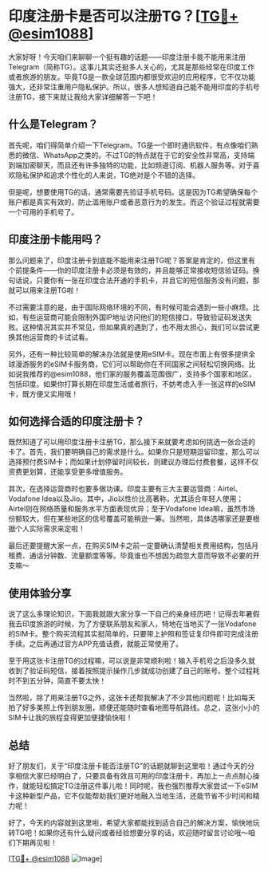 # 印度注册卡是否可以注册TG？[[TG💪+ @esim1088](https://t.me/s/esim1088)]

大家好呀！今天咱们来聊聊一个挺有趣的话题——印度注册卡能不能用来注册Telegram（简称TG）。这事儿其实还挺多人关心的，尤其是那些经常在印度工作或者旅游的朋友。毕竟TG是一款全球范围内都很受欢迎的应用程序，它不仅功能强大，还非常注重用户隐私保护。所以，很多人想知道自己能不能用印度的手机号注册TG，接下来就让我给大家详细解答一下吧！

## 什么是Telegram？

首先呢，咱们得简单介绍一下Telegram。TG是一个即时通讯软件，有点像咱们熟悉的微信、WhatsApp之类的。不过TG的特点就在于它的安全性非常高，支持端到端加密聊天，而且还有许多独特的功能，比如频道订阅、机器人服务等。对于喜欢隐私保护和追求个性化的人来说，TG绝对是个不错的选择。

但是呢，想要使用TG的话，通常需要先验证手机号码。这是因为TG希望确保每个账户都是真实有效的，防止滥用账户或者恶意行为的发生。而这个验证过程就需要一个可用的手机号了。

## 印度注册卡能用吗？

那么问题来了，印度注册卡到底能不能用来注册TG呢？答案是肯定的，但这里有个前提条件——你的印度注册卡必须是有效的，并且能够正常接收短信验证码。换句话说，只要你有一张在印度合法开通的手机卡，并且它的短信服务没有问题，那就可以用来注册TG啦！

不过需要注意的是，由于国际网络环境的不同，有时候可能会遇到一些小麻烦。比如，有些运营商可能会限制外国IP地址访问他们的短信接口，导致验证码发送失败。这种情况其实并不常见，但如果真的遇到了，也不用太担心，我们可以尝试更换其他运营商的卡试试看。

另外，还有一种比较简单的解决办法就是使用eSIM卡。现在市面上有很多提供全球漫游服务的eSIM卡服务商，它们可以帮助你在不同国家之间轻松切换网络。比如说我推荐的@esim1088，他们家的服务覆盖范围很广，支持多个国家和地区，包括印度。如果你打算长期在印度生活或者旅行，不妨考虑入手一张这样的eSIM卡，既方便又实用哦！

## 如何选择合适的印度注册卡？

既然知道了可以用印度注册卡注册TG，那么接下来就要考虑如何挑选一张合适的卡了。首先，我们要明确自己的需求是什么。如果你只是短期逗留印度，那么可以选择预付费SIM卡；而如果计划停留时间较长，则建议办理后付费套餐，这样不仅资费更划算，还能享受更多增值服务。

其次，在选择运营商时也要多做功课。印度主要有三大主要运营商：Airtel、Vodafone Idea以及Jio。其中，Jio以性价比高著称，尤其适合年轻人使用；Airtel则在网络质量和服务水平方面表现优异；至于Vodafone Idea嘛，虽然市场份额较大，但在某些地区的信号覆盖可能稍逊一筹。当然啦，具体选哪家还是要根据个人实际需求来定啦！

最后还要提醒大家一点，在购买SIM卡之前一定要确认清楚相关费用结构，包括月租费、通话分钟数、流量额度等等。毕竟谁也不想因为疏忽大意而导致不必要的开支嘛～

## 使用体验分享

说了这么多理论知识，下面我就跟大家分享一下自己的亲身经历吧！记得去年暑假我去印度旅游的时候，为了方便联系朋友和家人，特地在当地买了一张Vodafone的SIM卡。整个购买流程其实挺简单的，只要带上护照和签证复印件即可完成注册手续。之后再通过官方APP充值话费，就能正常使用了。

至于用这张卡注册TG的过程嘛，可以说是非常顺利啦！输入手机号之后没多久就收到了验证码短信，接着按照提示操作几步就成功创建了自己的账号。整个过程耗时不到五分钟，简直不要太快！

当然啦，除了用来注册TG之外，这张卡还帮我解决了不少其他问题呢！比如每天拍了好多美照上传到朋友圈，顺便还能随时查看地图导航路线。总之，这张小小的SIM卡让我的旅程变得更加便捷愉快啦！

## 总结

好了朋友们，关于“印度注册卡能否注册TG”的话题就聊到这里啦！通过今天的分享相信大家已经明白了，只要具备有效且可用的印度注册卡，再加上一点点耐心操作，就能轻松搞定TG注册这件事儿啦！同时呢，我也强烈推荐大家尝试一下eSIM卡这种新型产品，它不仅能帮助我们更好地融入当地生活，还能节省不少时间和精力呢！

好了，今天的内容就到这里啦，希望大家都能找到适合自己的解决方案，愉快地玩转TG吧！如果你还有什么疑问或者经验想要分享的话，欢迎随时留言讨论哦～咱们下期再见啦！

[[TG💪+ @esim1088](https://t.me/s/esim1088) ![Image](https://i.postimg.cc/4NQfJmqS/Snipaste-2025-05-13-00-14-12.png)]